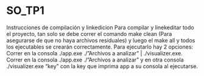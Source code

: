 # SO_TP1
Instrucciones de compilación y linkedicion
Para compilar y linekeditar todo el proyecto, tan solo se debe correr el comando make clean (Para asegurarse de que no haya archivos residuales) y luego el make all y todos los ejecutables se crearán correctamente.
Para ejecutarlo hay 2 opciones:
Correr en la consola ./app.exe ./”Archivos a analizar” | ./visualizer.exe.
Correr en la consola ./app.exe ./”Archivos a analizar” y en
                   otra consola  ./visualizer.exe “key” con la key que imprima app a su consola al
                   ejecutarse.
